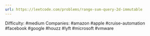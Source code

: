 ```yaml
---
url: https://leetcode.com/problems/range-sum-query-2d-immutable
---
```


Difficulty: #medium
Companies: #amazon #apple #cruise-automation #facebook #google #houzz #lyft #microsoft #vmware